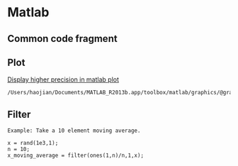 Matlab
===========

## Common code fragment


## Plot
[Display higher precision in matlab plot](http://stackoverflow.com/questions/5961034/how-can-i-display-numbers-with-higher-precision-in-a-matlab-data-cursor)

```
/Users/haojian/Documents/MATLAB_R2013b.app/toolbox/matlab/graphics/@graphics/@datacursor
```

## Filter

```
Example: Take a 10 element moving average.

x = rand(1e3,1);
n = 10;
x_moving_average = filter(ones(1,n)/n,1,x);
```